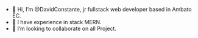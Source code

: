 - 👋 Hi, I’m @DavidConstante, jr fullstack web developer based in Ambato EC.
- 🌱 I have experience in stack MERN.
- 💞️ I’m looking to collaborate on all Project.


<!---
DavidConstante/DavidConstante is a ✨ special ✨ repository because its `README.md` (this file) appears on your GitHub profile.
You can click the Preview link to take a look at your changes.
--->
